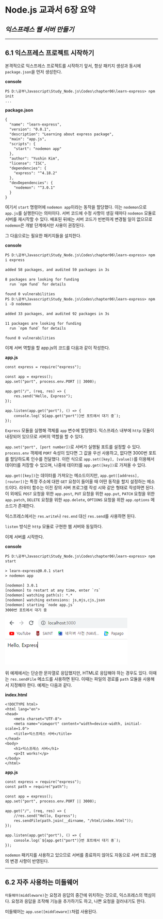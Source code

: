 # Node.js 교과서 6장 요약
## *익스프레스 웹 서버 만들기*
- - -


## 6.1 익스프레스 프로젝트 시작하기

본격적으로 익스프레스 프로젝트를 시작하기 앞서, 항상 패키지 생성과 동시에 `package.json`을 먼저 생성한다.

**console**
```
PS D:\공부\Javascript\Study_Node.js\Codes\chapter06\learn-express> npm init
...
```

**package.json**
```
{
  "name": "learn-express",
  "version": "0.0.1",
  "description": "Learning about express package",
  "main": "app.js",
  "scripts": {
    "start": "nodemon app"
  },
  "author": "Yushin Kim",
  "license": "ISC",
  "dependencies": {
    "express": "^4.18.2"
  },
  "devDependencies": {
    "nodemon": "^3.0.1"
  }
}
```

여기서 `start` 명령어에 `nodemon app`이라는 동작을 할당했다. 이는 `nodemon`으로 `app.js`를 실행한다는 의미이다. 서버 코드에 수정 사항이 생길 때마다 `nodemon` 모듈로 서버를 재시작할 수 있다. 배포된 뒤에는 서버 코드가 빈번하게 변경될 일이 없으므로 `nodemon`은 개발 단계에서만 사용이 권장된다.

그 다음으로는 필요한 패키지들을 설치한다.

**console**
```
PS D:\공부\Javascript\Study_Node.js\Codes\chapter06\learn-express> npm i express

added 58 packages, and audited 59 packages in 3s

8 packages are looking for funding
  run `npm fund` for details

found 0 vulnerabilities
PS D:\공부\Javascript\Study_Node.js\Codes\chapter06\learn-express> npm i -D nodemon 

added 33 packages, and audited 92 packages in 3s

11 packages are looking for funding
  run `npm fund` for details

found 0 vulnerabilities
```

이제 서버 역할을 할 app.js의 코드를 다음과 같이 작성한다.

**app.js**
```
const express = require("express");

const app = express();
app.set("port", process.env.PORT || 3000);

app.get("/", (req, res) => {
    res.send("Hello, Express");
});

app.listen(app.get("port"), () => {
    console.log(`${app.get("port")}번 포트에서 대기 중`);
});
```

`Express` 모듈을 실행해 객체를 `app` 변수에 할당했다. 익스프레스 내부에 `http` 모듈이 내장되어 있으므로 서버의 역할을 할 수 있다.

`app.set("port", [port number])`로 서버가 실행될 포트를 설정할 수 있다. `process.env` 객체에 `PORT` 속성이 있다면 그 값을 우선 사용하고, 없다면 3000번 포트를 할당하도록 인수를 전달했다. 이런 식으로 `app.set([key], [value])`를 이용해서 데이터를 저장할 수 있으며, 나중에 데이터를 `app.get([key])`로 가져올 수 있다.

`app.get([key])`는 데이터를 가져오는 메소드이지만, `app.get([address], [router])`는 특정 주소에 대한 `GET` 요청이 들어올 때 어떤 동작을 할지 설정하는 메소드이다. 라우터 함수는 이전 장의 서버 프로그램 작성 시와 같은 형태로 작성하면 된다. 이 외에도 `POST` 요청을 위한 `app.post`, `PUT` 요청을 위한 `app.put`, `PATCH` 요청을 위한 `app.patch`, `DELETE` 요청을 위한 `app.delete`, `OPTIONS` 요청을 위한 `app.options` 메소드가 존재한다.

익스프레스에서는 `res.write`나 `res.end` 대신 `res.send`를 사용하면 된다.

`listen` 방식은 `http` 모듈로 구현한 웹 서버와 동일하다.

이제 서버를 시작한다.

**console**
```
PS D:\공부\Javascript\Study_Node.js\Codes\chapter06\learn-express> npm start

> learn-express@0.0.1 start
> nodemon app

[nodemon] 3.0.1
[nodemon] to restart at any time, enter `rs`
[nodemon] watching path(s): *.*
[nodemon] watching extensions: js,mjs,cjs,json
[nodemon] starting `node app.js`
3000번 포트에서 대기 중
```

![Alt text](image-7.png)

위 예제에서는 단순한 문자열로 응답했지만, HTML로 응답해야 하는 경우도 있다. 이때는 `res.sendFile` 메소드를 사용하면 된다. 이때는 파일의 경로를 `path` 모듈을 사용해서 지정해야 한다. 예제는 다음과 같다.

**index.html**
```
<!DOCTYPE html>
<html lang="en">
<head>
    <meta charset="UTF-8">
    <meta name="viewport" content="width=device-width, initial-scale=1.0">
    <title>익스프레스 서버</title>
</head>
<body>
    <h1>익스프레스 서버</h1>
    <p>It works!</p>
</body>
</html>
```

**app.js**
```
const express = require("express");
const path = require("path");

const app = express();
app.set("port", process.env.PORT || 3000);

app.get("/", (req, res) => {
    //res.send("Hello, Express");
    res.sendFile(path.join(__dirname, "/html/index.html"));
});

app.listen(app.get("port"), () => {
    console.log(`${app.get("port")}번 포트에서 대기 중`);
});
```

`nodemon` 패키지를 사용하고 있으므로 서버를 종료하지 않아도 자동으로 서버 프로그램의 변경 사항이 반영된다.
- - -


## 6.2 자주 사용하는 미들웨어

`미들웨어(middleware)`는 요청과 응답의 중간에 위치하는 것으로, 익스프레스의 핵심이다. 요청과 응답을 조작해 기능을 추가하기도 하고, 나쁜 요청을 걸러내기도 한다.

미들웨어는 `app.use([middleware])`처럼 사용된다.